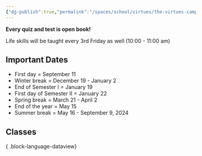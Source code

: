 ```yaml
---
{"dg-publish":true,"permalink":"/spaces/school/virtues/the-virtues-campus/","noteIcon":3}
---
```


**Every quiz and test is open book!**

Life skills will be taught every 3rd Friday as well (10:00 - 11:00 am)
## Important Dates
- First day = September 11
- Winter break = December 19 - January 2
- End of Semester I = January 19
- First day of Semester II = January 22
- Spring break = March 21 - April 2
- End of the year = May 15
- Summer break = May 16 - September 9, 2024
## Classes

{ .block-language-dataview}
